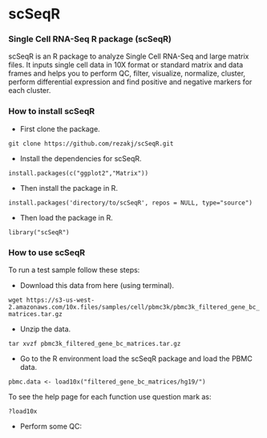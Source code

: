 # scSeqR

### Single Cell RNA-Seq R package (scSeqR)

scSeqR is an R package to analyze Single Cell RNA-Seq and large matrix files. It inputs single cell data in 10X format or standard matrix and data frames and helps you to perform QC, filter, visualize, normalize, cluster, perform differential expression and find positive and negative markers for each cluster.

### How to install scSeqR

- First clone the package.

`git clone https://github.com/rezakj/scSeqR.git`

- Install the dependencies for scSeqR.

`install.packages(c("ggplot2","Matrix"))`

- Then install the package in R.

`install.packages('directory/to/scSeqR', repos = NULL, type="source")`

- Then load the package in R.

`library("scSeqR")`


### How to use scSeqR

To run a test sample follow these steps:

- Download this data from here (using terminal).

`wget https://s3-us-west-2.amazonaws.com/10x.files/samples/cell/pbmc3k/pbmc3k_filtered_gene_bc_matrices.tar.gz`

- Unzip the data.

`tar xvzf pbmc3k_filtered_gene_bc_matrices.tar.gz`

- Go to the R environment load the scSeqR package and load the PBMC data.

`pbmc.data <- load10x("filtered_gene_bc_matrices/hg19/")`

To see the help page for each function use question mark as: 

`?load10x`

- Perform some QC: 



